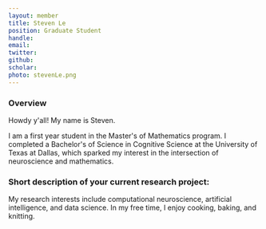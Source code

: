 ```yaml
---
layout: member
title: Steven Le
position: Graduate Student
handle: 
email:  
twitter:
github:
scholar: 
photo: stevenLe.png
---
```


### Overview

Howdy y'all! My name is Steven. 

I am a first year student in the Master's of Mathematics program. I completed a Bachelor's of Science in Cognitive Science at the University of Texas at Dallas, which sparked my interest in the intersection of neuroscience and mathematics. 

### Short description of your current research project:

My research interests include computational neuroscience, artificial intelligence, and data science. In my free time, I enjoy cooking, baking, and knitting.
